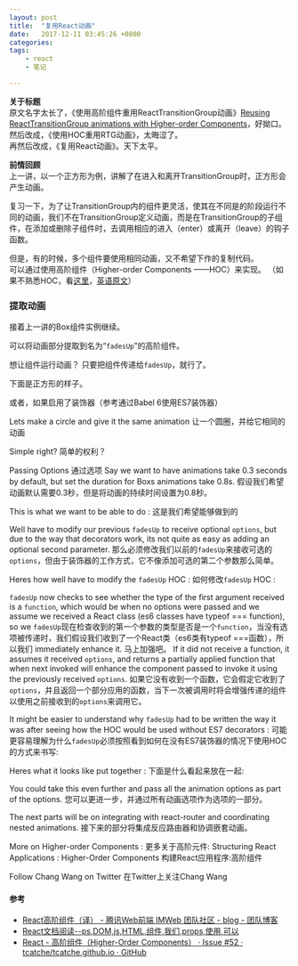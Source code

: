 ```yaml
---
layout: post
title:  "复用React动画"
date:   2017-12-11 03:45:26 +0800
categories:  
tags: 
    - react
    - 笔记

---
```


**关于标题**  
原文名字太长了，《使用高阶组件重用ReactTransitionGroup动画》[Reusing ReactTransitionGroup animations with Higher-order Components](https://medium.com/appifycanada/reusing-reacttransitiongroup-animations-with-higher-order-components-1e7043451f91)，好拗口。    
然后改成，《使用HOC重用RTG动画》，太晦涩了。  
再然后改成，《复用React动画》。天下太平。

**前情回顾**  
上一讲，以一个正方形为例，讲解了在进入和离开TransitionGroup时，正方形会产生动画。

复习一下，为了让TransitionGroup内的组件更灵活，使其在不同是的阶段运行不同的动画，我们不在TransitionGroup定义动画，而是在TransitionGroup的子组件，在添加或删除子组件时，去调用相应的进入（enter）或离开（leave）的钩子函数。


但是，有的时候，多个组件要使用相同动画，又不希望下作的复制代码。   
可以通过使用高阶组件（Higher-order Components ——HOC）来实现。 
（如果不熟悉HOC，看[这里](http://efe.baidu.com/blog/mixins-are-dead-long-live-the-composition/)，[英语原文](https://medium.com/@dan_abramov/mixins-are-dead-long-live-higher-order-components-94a0d2f9e750)）


### 提取动画 ###
接着上一讲的Box组件实例继续。

可以将动画部分提取到名为“`fadesUp`”的高阶组件。

想让组件运行动画？ 只要把组件传递给`fadesUp`，就行了。 

下面是正方形的样子。

或者，如果启用了装饰器（参考通过Babel 6使用ES7装饰器）


Lets make a circle and give it the same animation
让一个圆圈，并给它相同的动画


Simple right?
简单的权利？

Passing Options
通过选项
Say we want to have animations take 0.3 seconds by default, but set the duration for Boxs animations take 0.8s.
假设我们希望动画默认需要0.3秒，但是将动画的持续时间设置为0.8秒。

This is what we want to be able to do :
这是我们希望能够做到的


Well have to modify our previous `fadesUp` to receive optional `options`, but due to the way that decorators work, its not quite as easy as adding an optional second parameter.
那么必须修改我们以前的`fadesUp`来接收可选的`options`，但由于装饰器的工作方式，它不像添加可选的第二个参数那么简单。

Heres how well have to modify the `fadesUp` HOC :
如何修改`fadesUp` HOC :


`fadesUp` now checks to see whether the type of the first argument received is a `function`, which would be when no options were passed and we assume we received a React class (es6 classes have typeof === function), so we
`fadesUp`现在检查收到的第一个参数的类型是否是一个`function`，当没有选项被传递时，我们假设我们收到了一个React类（es6类有typeof ===函数），所以我们
immediately enhance it.
马上加强吧。
If it did not receive a function, it assumes it received `options`, and returns a partially applied function that when next invoked will enhance the component passed to invoke it using the previously received `options`.
如果它没有收到一个函数，它会假定它收到了`options`，并且返回一个部分应用的函数，当下一次被调用时将会增强传递的组件以使用之前接收到的`options`来调用它。

It might be easier to understand why `fadesUp` had to be written the way it was after seeing how the HOC would be used without ES7 decorators :
可能更容易理解为什么`fadesUp`必须按照看到如何在没有ES7装饰器的情况下使用HOC的方式来书写:


Heres what it looks like put together :
下面是什么看起来放在一起:


You could take this even further and pass all the animation options as part of the options.
您可以更进一步，并通过所有动画选项作为选项的一部分。


The next parts will be on integrating with react-router and coordinating nested animations.
接下来的部分将集成反应路由器和协调嵌套动画。

More on Higher-order Components :
更多关于高阶元件:
Structuring React Applications :  Higher-Order Components
构建React应用程序:高阶组件

Follow Chang Wang on Twitter
在Twitter上关注Chang Wang

#### 参考 ####

* [React高阶组件（译） - 腾讯Web前端 IMWeb 团队社区 - blog - 团队博客](http://imweb.io/topic/5907038a2739bbed32f60dad)
* [React文档阅读--ps,DOM,js,HTML,组件,我们,props,使用,可以](http://www.bijishequ.com/detail/262287?p=70)
* [React - 高阶组件（Higher-Order Components） · Issue #52 · tcatche/tcatche.github.io · GitHub](https://github.com/tcatche/tcatche.github.io/issues/52)